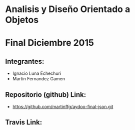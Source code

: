 # Analisis y Diseño Orientado a Objetos
# Final Diciembre 2015

## Integrantes:
 
* Ignacio Luna Echechuri
* Martin Fernandez Gamen

## Repositorio (github)  Link:

* https://github.com/martinffg/aydoo-final-json.git

## Travis Link:

